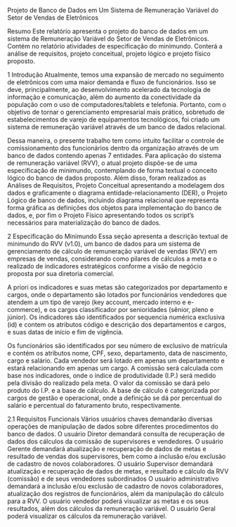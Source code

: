 Projeto de Banco de Dados em Um Sistema de Remuneração Variável do Setor de Vendas de Eletrônicos

Resumo
Este relatório apresenta o projeto do banco de dados em um sistema de Remuneração Variável do Setor de Vendas de Eletrônicos. Contém no relatório atividades de especificação do minimundo. Conterá a análise de requisitos, projeto conceitual, projeto lógico e projeto físico proposto.

1 Introdução
Atualmente, temos uma expansão de mercado no seguimento de eletrônicos com uma maior demanda e fluxo de funcionários. Isso se deve, principalmente, ao desenvolvimento acelerado da tecnologia de informação e comunicação, além do aumento da conectividade da população com o uso de computadores/tablets e telefonia. Portanto, com o objetivo de tornar o gerenciamento empresarial mais prático, sobretudo de estabelecimentos de varejo de equipamentos tecnológicos, foi criado um sistema de remuneração variável através de um banco de dados relacional.

Dessa maneira, o presente trabalho tem como intuito facilitar o controle de comissionamento dos funcionários dentro da organização através de um banco de dados contendo apenas 7 entidades. Para aplicação do sistema de remuneração variável (RVV), o atual projeto dispõe-se de uma especificação de minimundo, contemplando de forma textual o conceito lógico do banco de dados proposto. Além disso, foram realizados as Análises de Requisitos, Projeto Conceitual apresentando a modelagem dos dados e graficamente o diagrama entidade-relacionamento (DER), o Projeto Lógico de banco de dados, incluindo diagrama relacional que representa forma gráfica as definições dos objetos para implementação do banco de dados, e, por fim o Projeto Físico apresentando todos os script’s necessários para materialização do banco de dados.

2 Especificação do Minimundo
Essa seção apresenta a descrição textual de minimundo do RVV (v1.0), um banco de dados para um sistema de gerenciamento de cálculo de remuneração variável de vendas (RVV) em empresas de vendas, considerando como pilares de cálculos a meta e o realizado de indicadores estratégicos conforme a visão de negócio proposta por sua diretoria comercial.

A priori os indicadores e suas metas são categorizados por departamento e cargos, onde o departamento são lotados por funcionários vendedores que atendem a um tipo de varejo (key account, mercado interno e e-commerce), e os cargos classificador por senioridades (sênior, pleno e júnior). Os indicadores são identificados por sequencia numérica exclusiva (id) e contem os atributos código e descrição dos departamentos e cargos, e suas datas de início e fim de vigência.

Os funcionários são identificados por seu número de exclusivo de matrícula e contém
os atributos nome, CPF, sexo, departamento, data de nascimento, cargo e salário. Cada
vendedor será lotado em apenas um departamento e estará relacionando em apenas um
cargo.
A comissão será calculada com base nos indicadores, onde o índice de produtividade
(I.P.) será medido pela divisão do realizado pela meta. O valor da comissão se dará pelo
produto do I.P. e a base de cálculo. A base de cálculo é categorizada por cargos de gestão
e operacional, onde a definição se dá por percentual do salário e percentual do faturamento
bruto, respectivamente.

2.1 Requisitos Funcionais
Vários usuários chaves demandarão diversas operações de manipulação de dados
sobre diferentes procedimentos do banco de dados. O usuário Diretor demandará consulta
de recuperação de dados dos cálculos da comissão de supervisores e vendedores.
O usuário Gerente demandará atualização e recuperação de dados de metas e
resultado de vendas dos supervisores, bem como a inclusão e/ou exclusão de cadastro de
novos colaboradores.
O usuário Supervisor demandará atualização e recuperação de dados de metas, e
resultado e cálculo da RVV (comissão) e de seus vendedores subordinados
O usuário administrativo demandará a inclusão e/ou exclusão de cadastro de novos
colaboradores, atualização dos registros de funcionários, além da manipulação do cálculo
para a RVV.
O usuário vendedor poderá visualizar as metas e os seus resultados, além dos cálculos
da remuneração variável.
O usuário Geral poderá visualizar os cálculos da remuneração variável.